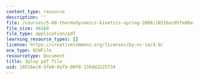```yaml
---
content_type: resource
description: ''
file: /courses/5-60-thermodynamics-kinetics-spring-2008/18516ec05fe08afb00f0135dd3225734_QrzHB9_kHPE.pdf
file_size: 46160
file_type: application/pdf
learning_resource_types: []
license: https://creativecommons.org/licenses/by-nc-sa/4.0/
ocw_type: OCWFile
resourcetype: Document
title: 3play pdf file
uid: 18516ec0-5fe0-8afb-00f0-135dd3225734
---
```

